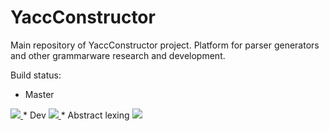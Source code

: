 YaccConstructor
===============

Main repository of YaccConstructor project. Platform for parser generators and other grammarware research and development.

Build status: 
* Master
<a href="http://teamcity.codebetter.com/viewType.html?buildTypeId=YaccConstructor_Master&guest=1">
<img src="http://teamcity.codebetter.com/app/rest/builds/buildType:(id:YaccConstructor_Master)/statusIcon"/>
</a>
* Dev 
<a href="http://teamcity.codebetter.com/viewType.html?buildTypeId=YaccConstructor_YcCoreGeneralBuild&guest=1">
<img src="http://teamcity.codebetter.com/app/rest/builds/buildType:(id:YaccConstructor_YcCoreGeneralBuild)/statusIcon"/>
</a>
* Abstract lexing 
<a href="http://teamcity.codebetter.com/viewType.html?buildTypeId=YaccConstructor_YcAbstractLexingGeneralBuild&guest=1">
<img src="http://teamcity.codebetter.com/app/rest/builds/buildType:(id:YaccConstructor_YcAbstractLexingGeneralBuild)/statusIcon"/>
</a>
